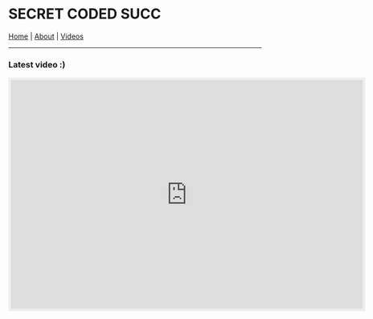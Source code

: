 # SECRET CODED SUCC
[Home](soocc.github.io) | [About](about) | [Videos](videos)
<hr>

### Latest video :)

<iframe style="border: 5px solid #EEE;" width="700" height="455" src="https://www.youtube.com/embed/U0TCE5wYaow" frameborder="0" allowfullscreen></iframe>
